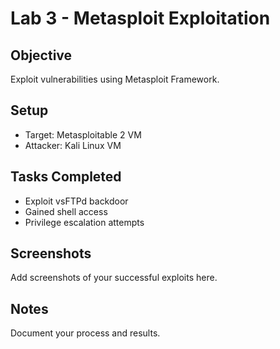 # Lab 3 - Metasploit Exploitation

## Objective  
Exploit vulnerabilities using Metasploit Framework.

## Setup  
- Target: Metasploitable 2 VM  
- Attacker: Kali Linux VM

## Tasks Completed  
- Exploit vsFTPd backdoor  
- Gained shell access  
- Privilege escalation attempts

## Screenshots  
Add screenshots of your successful exploits here.

## Notes  
Document your process and results.
